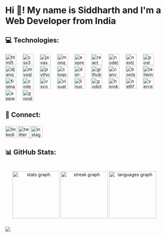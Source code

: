 <h1 align="left">Hi 👋! My name is Siddharth and I'm a Web Developer from India</h1>

###

<h2 align="left">💻 Technologies:</h2>

###

<div align="left">
  <img src="https://skillicons.dev/icons?i=html" height="35" alt="html5 logo"  />
  <img width="12" />
  <img src="https://skillicons.dev/icons?i=css" height="35" alt="css3 logo"  />
  <img width="12" />
  <img src="https://skillicons.dev/icons?i=js" height="35" alt="javascript logo"  />
  <img width="12" />
  <img src="https://skillicons.dev/icons?i=mongodb" height="35" alt="mongodb logo"  />
  <img width="12" />
  <img src="https://skillicons.dev/icons?i=express" height="35" alt="express logo"  />
  <img width="12" />
  <img src="https://skillicons.dev/icons?i=react" height="35" alt="react logo"  />
  <img width="12" />
  <img src="https://skillicons.dev/icons?i=nodejs" height="35" alt="nodejs logo"  />
  <img width="12" />
  <img src="https://skillicons.dev/icons?i=nextjs" height="35" alt="nextjs logo"  />
  <img width="12" />
  <img src="https://skillicons.dev/icons?i=postman" height="35" alt="postman logo"  />
  <img width="12" />
  <img src="https://skillicons.dev/icons?i=django" height="35" alt="django logo"  />
  <img width="12" />
  <img src="https://skillicons.dev/icons?i=mysql" height="35" alt="mysql logo"  />
  <img width="12" />
  <img src="https://skillicons.dev/icons?i=py" height="35" alt="python logo"  />
  <img width="12" />
  <img src="https://skillicons.dev/icons?i=c" height="35" alt="c logo"  />
  <img width="12" />
  <img src="https://skillicons.dev/icons?i=dotnet" height="35" alt="dot-net logo"  />
  <img width="12" />
  <img src="https://skillicons.dev/icons?i=github" height="35" alt="github logo"  />
  <img width="12" />
  <img src="https://cdn.jsdelivr.net/gh/devicons/devicon/icons/canva/canva-original.svg" height="35" alt="canva logo"  />
  <img width="12" />
  <img src="https://skillicons.dev/icons?i=bootstrap" height="35" alt="bootstrap logo"  />
  <img width="12" />
  <img src="https://skillicons.dev/icons?i=tailwind" height="35" alt="tailwindcss logo"  />
  <img width="12" />
  <img src="https://skillicons.dev/icons?i=figma" height="35" alt="figma logo"  />
  <img width="12" />
  <img src="https://skillicons.dev/icons?i=codepen" height="35" alt="codepen logo"  />
  <img width="12" />
  <img src="https://skillicons.dev/icons?i=vscode" height="35" alt="vscode logo"  />
  <img width="12" />
  <img src="https://skillicons.dev/icons?i=visualstudio" height="35" alt="visualstudio logo"  />
  <img width="12" />
  <img src="https://skillicons.dev/icons?i=linux" height="35" alt="linux logo"  />
  <img width="12" />
  <img src="https://skillicons.dev/icons?i=godot" height="35" alt="godot logo"  />
  <img width="12" />
  <img src="https://skillicons.dev/icons?i=heroku" height="35" alt="heroku logo"  />
  <img width="12" />
  <img src="https://skillicons.dev/icons?i=netlify" height="35" alt="netlify logo"  />
  <img width="12" />
  <img src="https://skillicons.dev/icons?i=vercel" height="35" alt="vercel logo"  />
  <img width="12" />
  <img src="https://skillicons.dev/icons?i=appwrite" height="35" alt="appwrite logo"  />
  <img width="12" />
  <img src="https://skillicons.dev/icons?i=gcp" height="35" alt="googlecloud logo"  />
</div>

###

<h2 align="left">🔗 Connect:</h2>

###

<div align="left">
  <img src="https://img.shields.io/static/v1?message=LinkedIn&logo=linkedin&label=&color=0077B5&logoColor=white&labelColor=&style=for-the-badge" height="37" alt="linkedin logo"  />
  <a href="https://twitter.com/sidd9300" target="_blank">
    <img src="https://img.shields.io/static/v1?message=Twitter&logo=twitter&label=&color=1DA1F2&logoColor=white&labelColor=&style=for-the-badge" height="37" alt="twitter logo"  />
  </a>
  <img src="https://img.shields.io/static/v1?message=Instagram&logo=instagram&label=&color=E4405F&logoColor=white&labelColor=&style=for-the-badge" height="37" alt="instagram logo"  />
</div>

###

<h2 align="left">📊 GitHub Stats:</h2>

###

<br clear="both">

<div align="center">
  <img src="https://github-readme-stats.vercel.app/api?username=siddharth9300&hide_title=false&hide_rank=false&show_icons=true&include_all_commits=true&count_private=true&disable_animations=false&theme=dark&locale=en&hide_border=false" height="150" alt="stats graph"  />
  <img src="https://streak-stats.demolab.com?user=siddharth9300&locale=en&mode=daily&theme=dark&hide_border=false&border_radius=5&date_format=j M[ Y]" height="150" alt="streak graph"  />
  <img src="https://github-readme-stats.vercel.app/api/top-langs?username=siddharth9300&locale=en&hide_title=false&layout=compact&card_width=320&langs_count=6&theme=dark&hide_border=false" height="150" alt="languages graph"  />
</div>

###

<div align="left">
  <img src="https://visitor-badge.laobi.icu/badge?page_id=siddharth9300.siddharth9300&left_color=black&right_color=black&left_text=‎Visits"  />
</div>

###
